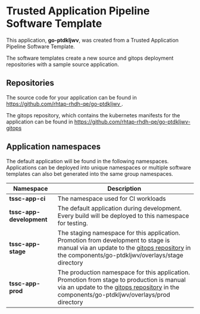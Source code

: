 # Trusted Application Pipeline Software Template

This application, **go-ptdkljwv**, was created from a Trusted Application Pipeline Software Template.

The software templates create a new source and gitops deployment repositories with a sample source application. 

## Repositories

The source code for your application can be found in [https://github.com/rhtap-rhdh-qe/go-ptdkljwv ](https://github.com/rhtap-rhdh-qe/go-ptdkljwv ).
 
The gitops repository, which contains the kubernetes manifests for the application can be found in 
[https://github.com/rhtap-rhdh-qe/go-ptdkljwv-gitops ](https://github.com/rhtap-rhdh-qe/go-ptdkljwv-gitops ) 

## Application namespaces 

The default application will be found in the following namespaces. Applications can be deployed into unique namespaces or multiple software templates can also bet generated into the same group namespaces.  

|  Namespace   |  Description   |  
| -------- | -------- |
| **tssc-app-ci** | The namespace used for CI workloads |
| **tssc-app-development** | The default application during development. Every build will be deployed to this namespace for testing. |
| **tssc-app-stage** | The staging namespace for this application. Promotion from development to stage is manual via an update to the [gitops repository](https://github.com/rhtap-rhdh-qe/go-ptdkljwv-gitops ) in the components/go-ptdkljwv/overlays/stage directory |
| **tssc-app-prod** | The production namespace for this application. Promotion from stage to production is manual via an update to the [gitops repository](https://github.com/rhtap-rhdh-qe/go-ptdkljwv-gitops ) in the components/go-ptdkljwv/overlays/prod directory |